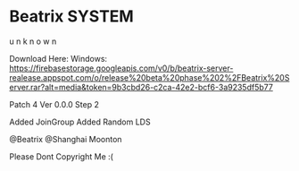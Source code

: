 # Beatrix SYSTEM
u n k n o w n

Download Here:
Windows: https://firebasestorage.googleapis.com/v0/b/beatrix-server-realease.appspot.com/o/release%20beta%20phase%202%2FBeatrix%20Server.rar?alt=media&token=9b3cbd26-c2ca-42e2-bcf6-3a9235df5b77

Patch 4
Ver 0.0.0 Step 2

Added JoinGroup
Added Random LDS


@Beatrix
@Shanghai Moonton

Please Dont Copyright Me :(
